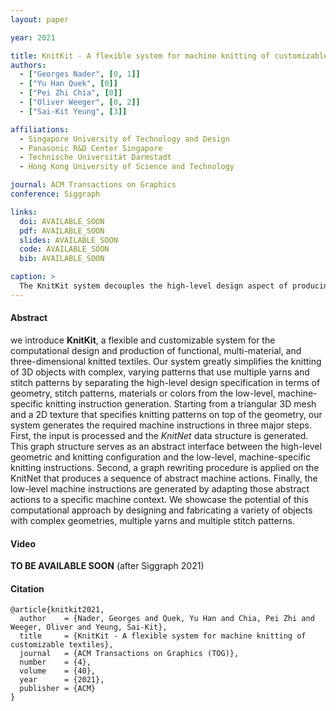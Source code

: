 ```yaml
---
layout: paper

year: 2021

title: KnitKit - A flexible system for machine knitting of customizable textiles
authors:
  - ["Georges Nader", [0, 1]]
  - ["Yu Han Quek", [0]]
  - ["Pei Zhi Chia", [0]]
  - ["Oliver Weeger", [0, 2]]
  - ["Sai-Kit Yeung", [3]]

affiliations:
  - Singapore University of Technology and Design
  - Panasonic R&D Center Singapore
  - Technische Universität Darmstadt
  - Hong Kong University of Science and Technology

journal: ACM Transactions on Graphics
conference: Siggraph

links:
  doi: AVAILABLE_SOON
  pdf: AVAILABLE_SOON
  slides: AVAILABLE_SOON
  code: AVAILABLE_SOON
  bib: AVAILABLE_SOON

caption: >
  The KnitKit system decouples the high-level design aspect of producing knitted textiles from the complexities and low-level specificity of knitting machines by generating machine knitting instructions from an input 3D geometry and a texture. This enables high-level design of knitting properties, i.e., geometry, yarn types and stitch patterns. Here, we CNC knitted a globe and a glove.
---
```


#### Abstract

we introduce **KnitKit**, a flexible and customizable system for the computational design and production of functional, multi-material, and three-dimensional knitted textiles.
Our system greatly simplifies the knitting of 3D objects with complex, varying patterns that use multiple yarns and stitch patterns by separating the high-level design specification in terms of geometry, stitch patterns, materials or colors from the low-level, machine-specific knitting instruction generation.
Starting from a triangular 3D mesh and a 2D texture that specifies knitting patterns on top of the geometry, our system generates the required machine instructions in three major steps.
First, the input is processed and the _KnitNet_ data structure is generated.
This graph structure serves as an abstract interface between the high-level geometric and knitting configuration and the low-level, machine-specific knitting instructions.
Second, a graph rewriting procedure is applied on the KnitNet that produces a sequence of abstract machine actions.
Finally, the low-level machine instructions are generated by adapting those abstract actions to a specific machine context.
We showcase the potential of this computational approach by designing and fabricating a variety of objects with complex geometries, multiple yarns and multiple stitch patterns.

#### Video

**TO BE AVAILABLE SOON** (after Siggraph 2021)

#### Citation

```
@article{knitkit2021,
  author    = {Nader, Georges and Quek, Yu Han and Chia, Pei Zhi and Weeger, Oliver and Yeung, Sai-Kit},
  title     = {KnitKit - A flexible system for machine knitting of customizable textiles},
  journal   = {ACM Transactions on Graphics (TOG)},
  number    = {4},
  volume    = {40},
  year      = {2021},
  publisher = {ACM}
}
```
